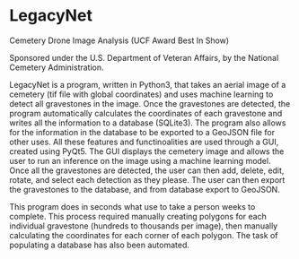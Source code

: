 # LegacyNet
Cemetery Drone Image Analysis (UCF Award Best In Show)

Sponsored under the U.S. Department of Veteran Affairs, by the National Cemetery Administration.

LegacyNet is a program, written in Python3, that takes an aerial image of a cemetery (tif file with global coordinates)
and uses machine learning to detect all gravestones in the image. Once the gravestones are detected,
the program automatically calculates the coordinates of each gravestone and writes all the information
to a database (SQLite3). The program also allows for the information in the database to be exported to a 
GeoJSON file for other uses.
All these features and functinoalities are used through a GUI, created using PyQt5. The GUI displays the 
cemetery image and allows the user to run an inference on the image using a machine learning model. Once all 
the gravestones are detected, the user can then add, delete, edit, rotate, and select each detection as they please.
The user can then export the gravestones to the database, and from database export to GeoJSON.

This program does in seconds what use to take a person weeks to complete. This process required manually creating 
polygons for each individual gravestone (hundreds to thousands per image), then manually calculating the coordinates
for each corner of each polygon. The task of populating a database has also been automated.
